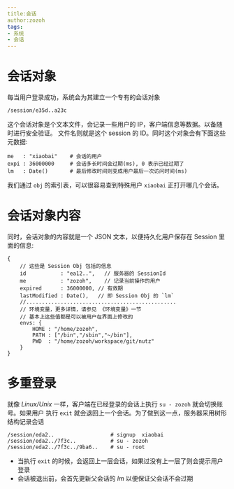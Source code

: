 ```yaml
---
title:会话
author:zozoh
tags:
- 系统
- 会话
---
```


# 会话对象

每当用户登录成功，系统会为其建立一个专有的会话对象

    /session/e35d..a23c

这个会话对象是个文本文件，会记录一些用户的 IP，客户端信息等数据。以备随时进行安全验证。
文件名则就是这个 session 的 ID。同时这个对象会有下面这些元数据:

    me   : "xiaobai"    # 会话的用户
    expi : 36000000     # 会话多长时间会过期(ms), 0 表示已经过期了
    lm   : Date()       # 最后修改时间则变成用户最后一次访问时间(ms)

我们通过 `obj` 的索引表，可以很容易查到特殊用户 `xiaobai` 正打开哪几个会话。

# 会话对象内容

同时，会话对象的内容就是一个 JSON 文本，以便持久化用户保存在 Session 里面的信息:

    {
        // 这些是 Session Obj 包括的信息
        id           : "ea12..",   // 服务器的 SessionId
        me           : "zozoh",    // 记录当前操作的用户
        expired      : 36000000, // 有效期 
        lastModified : Date(),   // 即 Session Obj 的 `lm`
        //................................................
        // 环境变量，更多详情，请参见 《环境变量》一节
        // 基本上这些值都是可以被用户在界面上修改的
        envs: {
            HOME : "/home/zozoh",
            PATH : ["/bin","/sbin","~/bin"],
            PWD  : "/home/zozoh/workspace/git/nutz"
        }
    }

# 多重登录

就像 *Linux/Unix* 一样，客户端在已经登录的会话上执行 `su - zozoh` 就会切换账号。如果用户
执行 `exit` 就会退回上一个会话。为了做到这一点，服务器采用树形结构记录会话

    /session/eda2..                  # signup  xiaobai
    /session/eda2../7f3c..           # su - zozoh
    /session/eda2../7f3c../9ba6..    # su - root

* 当执行 `exit` 的时候，会返回上一层会话，如果过没有上一层了则会提示用户登录
* 会话被退出前，会首先更新父会话的 *lm* 以便保证父会话不会过期















